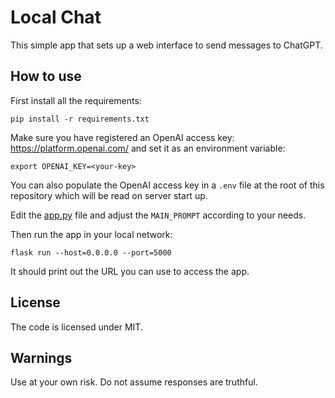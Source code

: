 # Local Chat

This simple app that sets up a web interface to send messages to ChatGPT.


## How to use

First install all the requirements:

```
pip install -r requirements.txt
```

Make sure you have registered an OpenAI access key: https://platform.openai.com/ and set it as an environment variable:

```
export OPENAI_KEY=<your-key>
```

You can also populate the OpenAI access key in a `.env` file at the root of this repository which will be read on server start up.

Edit the [app.py](app.py) file and adjust the `MAIN_PROMPT` according to your needs.

Then run the app in your local network:

```
flask run --host=0.0.0.0 --port=5000
```

It should print out the URL you can use to access the app.

## License

The code is licensed under MIT.

## Warnings

Use at your own risk. Do not assume responses are truthful.
